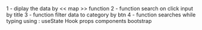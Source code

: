 1 - diplay the data by << map >> function
2 - function search on click input by title
3 - function filter data to category by btn
4 - function searches while typing
using :
useState Hook 
props
components
bootstrap